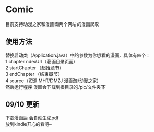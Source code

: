 # Comic  
目前支持动漫之家和漫画淘两个网站的漫画爬取  

## 使用方法  
替换启动类（Application.java）中的参数为你想看的漫画，具体有四个：  
1 chapterIndexUrl（漫画目录页面）  
2 startChapter （起始章节）  
3 endChapter （结束章节）  
4 source（资源 MHT/DMZJ 漫画淘/动漫之家）  
然后运行程序 漫画会下载到根目录的/pic/文件夹下  

## 09/10 更新    
下载漫画后 会自动生成pdf  
放到kindle开心的看吧~
